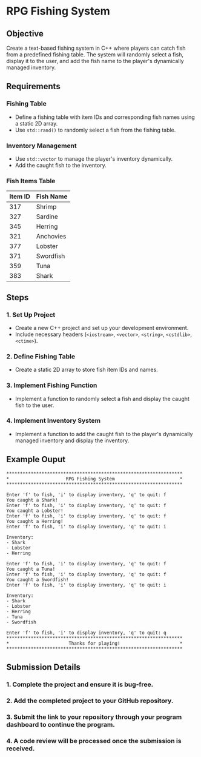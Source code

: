 # RPG Fishing System

## Objective

Create a text-based fishing system in C++ where players can catch fish from a predefined fishing table. The system will randomly select a fish, display it to the user, and add the fish name to the player's dynamically managed inventory.

## Requirements

### Fishing Table

- Define a fishing table with item IDs and corresponding fish names using a static 2D array.
- Use `std::rand()` to randomly select a fish from the fishing table.

### Inventory Management

- Use `std::vector` to manage the player's inventory dynamically.
- Add the caught fish to the inventory.

### Fish Items Table

| Item ID | Fish Name    |
|---------|--------------|
| 317     | Shrimp       |
| 327     | Sardine      |
| 345     | Herring      |
| 321     | Anchovies    |
| 377     | Lobster      |
| 371     | Swordfish    |
| 359     | Tuna         |
| 383     | Shark        |

## Steps

### 1. Set Up Project

- Create a new C++ project and set up your development environment.
- Include necessary headers (`<iostream>`, `<vector>`, `<string>`, `<cstdlib>`, `<ctime>`).

### 2. Define Fishing Table

- Create a static 2D array to store fish item IDs and names.

### 3. Implement Fishing Function

- Implement a function to randomly select a fish and display the caught fish to the user.

### 4. Implement Inventory System

- Implement a function to add the caught fish to the player's dynamically managed inventory and display the inventory.

## Example Ouput
```
*****************************************************************
*                     RPG Fishing System                        *
*****************************************************************

Enter 'f' to fish, 'i' to display inventory, 'q' to quit: f
You caught a Shark!
Enter 'f' to fish, 'i' to display inventory, 'q' to quit: f
You caught a Lobster!
Enter 'f' to fish, 'i' to display inventory, 'q' to quit: f
You caught a Herring!
Enter 'f' to fish, 'i' to display inventory, 'q' to quit: i

Inventory:
- Shark
- Lobster
- Herring

Enter 'f' to fish, 'i' to display inventory, 'q' to quit: f
You caught a Tuna!
Enter 'f' to fish, 'i' to display inventory, 'q' to quit: f
You caught a Swordfish!
Enter 'f' to fish, 'i' to display inventory, 'q' to quit: i

Inventory:
- Shark
- Lobster
- Herring
- Tuna
- Swordfish

Enter 'f' to fish, 'i' to display inventory, 'q' to quit: q
*****************************************************************
*                      Thanks for playing!                      *
*****************************************************************
```

## Submission Details

### 1. Complete the project and ensure it is bug-free.

### 2. Add the completed project to your GitHub repository.

### 3. Submit the link to your repository through your program dashboard to continue the program.

### 4. A code review will be processed once the submission is received.
